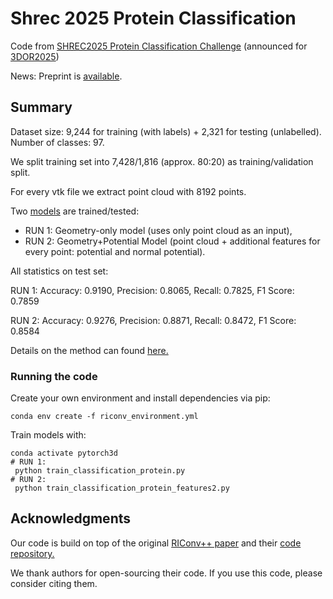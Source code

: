 # Shrec 2025 Protein Classification

Code from [SHREC2025 Protein Classification Challenge](https://shrec2025.drugdesign.fr/#envisioned-task) 
(announced for [3DOR2025](https://3dor.cs.ucl.ac.uk/home))

News: Preprint is [available](https://papers.ssrn.com/sol3/papers.cfm?abstract_id=5258950).

## Summary

Dataset size: 9,244 for training (with labels) + 2,321 for testing (unlabelled). Number of classes: 97.


We split training set into 7,428/1,816 (approx. 80:20) as training/validation split.


For every vtk file we extract point cloud with 8192 points.

Two [models](https://drive.contact.de/s/X9eiUArRXTTX1pT) are trained/tested:
+ RUN 1: Geometry-only model (uses only point cloud as an input),
+ RUN 2: Geometry+Potential Model (point cloud + additional features for every point: potential and normal potential).

All statistics on test set:

RUN 1:
Accuracy: 0.9190,
Precision: 0.8065,
Recall: 0.7825,
F1 Score: 0.7859


RUN 2:
Accuracy: 0.9276,
Precision: 0.8871,
Recall: 0.8472,
F1 Score: 0.8584


Details on the method can found [here.](https://github.com/ContactSoftwareAI/RINetwork-Shrec2025-Protein-Shape-Classification/blob/main/docu.pdf)


### Running the code
Create your own environment and install dependencies via pip:
```
conda env create -f riconv_environment.yml
```
Train models with:
```
conda activate pytorch3d
# RUN 1:
 python train_classification_protein.py
# RUN 2:
 python train_classification_protein_features2.py
```

## Acknowledgments
Our code is build on top of the original [RIConv++ paper](https://arxiv.org/abs/2202.13094) and their [code repository.](https://github.com/cszyzhang/riconv2)

We thank authors for open-sourcing their code. If you use this code, please consider citing them.



